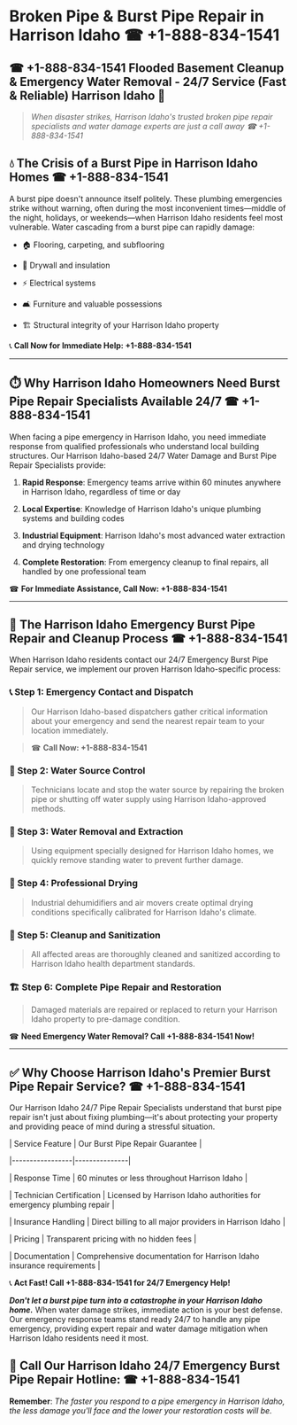 # Broken Pipe & Burst Pipe Repair in Harrison Idaho ☎ +1-888-834-1541  
## ☎ +1-888-834-1541 Flooded Basement Cleanup & Emergency Water Removal - 24/7 Service (Fast & Reliable) Harrison Idaho 🚨  

> *When disaster strikes, Harrison Idaho's trusted broken pipe repair specialists and water damage experts are just a call away ☎ +1-888-834-1541*  

## 💧 The Crisis of a Burst Pipe in Harrison Idaho Homes ☎ +1-888-834-1541  

A burst pipe doesn't announce itself politely. These plumbing emergencies strike without warning, often during the most inconvenient times—middle of the night, holidays, or weekends—when Harrison Idaho residents feel most vulnerable. Water cascading from a burst pipe can rapidly damage:  

* 🏠 Flooring, carpeting, and subflooring  
* 🧱 Drywall and insulation  
* ⚡ Electrical systems  
* 🛋️ Furniture and valuable possessions  
* 🏗️ Structural integrity of your Harrison Idaho property  

📞 **Call Now for Immediate Help: +1-888-834-1541**  

---  

## ⏱️ Why Harrison Idaho Homeowners Need Burst Pipe Repair Specialists Available 24/7 ☎ +1-888-834-1541  

When facing a pipe emergency in Harrison Idaho, you need immediate response from qualified professionals who understand local building structures. Our Harrison Idaho-based 24/7 Water Damage and Burst Pipe Repair Specialists provide:  

1. **Rapid Response**: Emergency teams arrive within 60 minutes anywhere in Harrison Idaho, regardless of time or day  
2. **Local Expertise**: Knowledge of Harrison Idaho's unique plumbing systems and building codes  
3. **Industrial Equipment**: Harrison Idaho's most advanced water extraction and drying technology  
4. **Complete Restoration**: From emergency cleanup to final repairs, all handled by one professional team  

☎ **For Immediate Assistance, Call Now: +1-888-834-1541**  

---  

## 🔧 The Harrison Idaho Emergency Burst Pipe Repair and Cleanup Process ☎ +1-888-834-1541  

When Harrison Idaho residents contact our 24/7 Emergency Burst Pipe Repair service, we implement our proven Harrison Idaho-specific process:  

### 📞 Step 1: Emergency Contact and Dispatch  
> Our Harrison Idaho-based dispatchers gather critical information about your emergency and send the nearest repair team to your location immediately.  
> ☎ **Call Now: +1-888-834-1541**  

### 🚿 Step 2: Water Source Control  
> Technicians locate and stop the water source by repairing the broken pipe or shutting off water supply using Harrison Idaho-approved methods.  

### 🌊 Step 3: Water Removal and Extraction  
> Using equipment specially designed for Harrison Idaho homes, we quickly remove standing water to prevent further damage.  

### 💨 Step 4: Professional Drying  
> Industrial dehumidifiers and air movers create optimal drying conditions specifically calibrated for Harrison Idaho's climate.  

### 🧼 Step 5: Cleanup and Sanitization  
> All affected areas are thoroughly cleaned and sanitized according to Harrison Idaho health department standards.  

### 🏗️ Step 6: Complete Pipe Repair and Restoration  
> Damaged materials are repaired or replaced to return your Harrison Idaho property to pre-damage condition.  

☎ **Need Emergency Water Removal? Call +1-888-834-1541 Now!**  

---  

## ✅ Why Choose Harrison Idaho's Premier Burst Pipe Repair Service? ☎ +1-888-834-1541  

Our Harrison Idaho 24/7 Pipe Repair Specialists understand that burst pipe repair isn't just about fixing plumbing—it's about protecting your property and providing peace of mind during a stressful situation.  

| Service Feature | Our Burst Pipe Repair Guarantee |  
|-----------------|---------------|  
| Response Time | 60 minutes or less throughout Harrison Idaho |  
| Technician Certification | Licensed by Harrison Idaho authorities for emergency plumbing repair |  
| Insurance Handling | Direct billing to all major providers in Harrison Idaho |  
| Pricing | Transparent pricing with no hidden fees |  
| Documentation | Comprehensive documentation for Harrison Idaho insurance requirements |  

📞 **Act Fast! Call +1-888-834-1541 for 24/7 Emergency Help!**  

***Don't let a burst pipe turn into a catastrophe in your Harrison Idaho home.*** When water damage strikes, immediate action is your best defense. Our emergency response teams stand ready 24/7 to handle any pipe emergency, providing expert repair and water damage mitigation when Harrison Idaho residents need it most.  

## 📱 Call Our Harrison Idaho 24/7 Emergency Burst Pipe Repair Hotline: ☎ +1-888-834-1541  

**Remember**: *The faster you respond to a pipe emergency in Harrison Idaho, the less damage you'll face and the lower your restoration costs will be.*